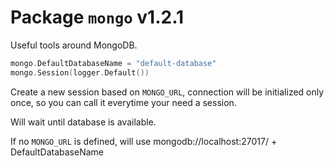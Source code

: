 # Package `mongo` v1.2.1

Useful tools around MongoDB.

```go
mongo.DefaultDatabaseName = "default-database"
mongo.Session(logger.Default())
```

Create a new session based on `MONGO_URL`, connection will be initialized only
once, so you can call it everytime your need a session.

Will wait until database is available.

If no `MONGO_URL` is defined, will use mongodb://localhost:27017/ + DefaultDatabaseName
